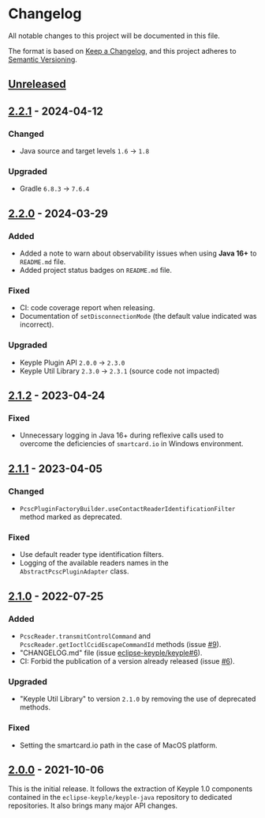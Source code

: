 # Changelog
All notable changes to this project will be documented in this file.

The format is based on [Keep a Changelog](https://keepachangelog.com/en/1.0.0/),
and this project adheres to [Semantic Versioning](https://semver.org/spec/v2.0.0.html).

## [Unreleased]

## [2.2.1] - 2024-04-12
### Changed
- Java source and target levels `1.6` -> `1.8`
### Upgraded
- Gradle `6.8.3` -> `7.6.4`

## [2.2.0] - 2024-03-29
### Added
- Added a note to warn about observability issues when using **Java 16+** to `README.md` file.
- Added project status badges on `README.md` file.
### Fixed
- CI: code coverage report when releasing.
- Documentation of `setDisconnectionMode` (the default value indicated was incorrect).
### Upgraded
- Keyple Plugin API `2.0.0` -> `2.3.0`
- Keyple Util Library `2.3.0` -> `2.3.1` (source code not impacted)

## [2.1.2] - 2023-04-24
### Fixed
- Unnecessary logging in Java 16+ during reflexive calls used to overcome the deficiencies of `smartcard.io` in Windows 
environment.

## [2.1.1] - 2023-04-05
### Changed
- `PcscPluginFactoryBuilder.useContactReaderIdentificationFilter` method marked as deprecated.
### Fixed
- Use default reader type identification filters.
- Logging of the available readers names in the `AbstractPcscPluginAdapter` class.

## [2.1.0] - 2022-07-25
### Added
- `PcscReader.transmitControlCommand` and `PcscReader.getIoctlCcidEscapeCommandId` methods (issue [#9]).
- "CHANGELOG.md" file (issue [eclipse-keyple/keyple#6]).
- CI: Forbid the publication of a version already released (issue [#6]).
### Upgraded
- "Keyple Util Library" to version `2.1.0` by removing the use of deprecated methods.
### Fixed
- Setting the smartcard.io path in the case of MacOS platform.

## [2.0.0] - 2021-10-06
This is the initial release.
It follows the extraction of Keyple 1.0 components contained in the `eclipse-keyple/keyple-java` repository to dedicated repositories.
It also brings many major API changes.

[unreleased]: https://github.com/eclipse-keyple/keyple-plugin-pcsc-java-lib/compare/2.2.1...HEAD
[2.2.1]: https://github.com/eclipse-keyple/keyple-plugin-pcsc-java-lib/compare/2.2.0...2.2.1
[2.2.0]: https://github.com/eclipse-keyple/keyple-plugin-pcsc-java-lib/compare/2.1.2...2.2.0
[2.1.2]: https://github.com/eclipse-keyple/keyple-plugin-pcsc-java-lib/compare/2.1.1...2.1.2
[2.1.1]: https://github.com/eclipse-keyple/keyple-plugin-pcsc-java-lib/compare/2.1.0...2.1.1
[2.1.0]: https://github.com/eclipse-keyple/keyple-plugin-pcsc-java-lib/compare/2.0.0...2.1.0
[2.0.0]: https://github.com/eclipse-keyple/keyple-plugin-pcsc-java-lib/releases/tag/2.0.0

[#9]: https://github.com/eclipse-keyple/keyple-plugin-pcsc-java-lib/issues/9
[#6]: https://github.com/eclipse-keyple/keyple-plugin-pcsc-java-lib/issues/6

[eclipse-keyple/keyple#6]: https://github.com/eclipse-keyple/keyple/issues/6
